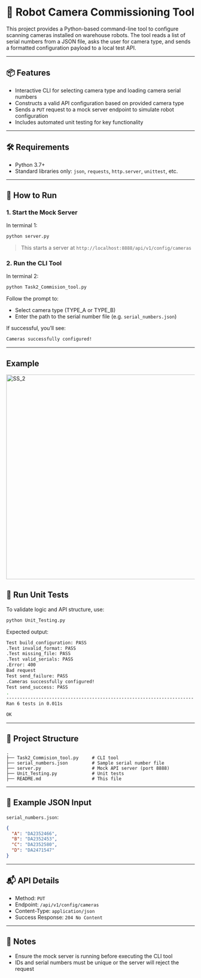 # 🤖 Robot Camera Commissioning Tool

This project provides a Python-based command-line tool to configure scanning cameras installed on warehouse robots.
The tool reads a list of serial numbers from a JSON file, asks the user for camera type, and sends a formatted configuration payload to a local test API.

---

## 📦 Features

- Interactive CLI for selecting camera type and loading camera serial numbers
- Constructs a valid API configuration based on provided camera type
- Sends a `PUT` request to a mock server endpoint to simulate robot configuration
- Includes automated unit testing for key functionality

---

## 🛠 Requirements

- Python 3.7+
- Standard libraries only: `json`, `requests`, `http.server`, `unittest`, etc.

---

## 🚀 How to Run

### 1. Start the Mock Server

In terminal 1:

```bash
python server.py
```

> This starts a server at `http://localhost:8888/api/v1/config/cameras`

### 2. Run the CLI Tool

In terminal 2:

```bash
python Task2_Commision_tool.py
```

Follow the prompt to:

- Select camera type (TYPE_A or TYPE_B)
- Enter the path to the serial number file (e.g. `serial_numbers.json`)

If successful, you’ll see:

```bash
Cameras successfully configured!
```

---

## Example
<img width="918" height="548" alt="SS_2" src="https://github.com/user-attachments/assets/d3dfd911-3616-49c0-99ab-a4f33bfa44ba" />


## 🧪 Run Unit Tests

To validate logic and API structure, use:

```bash
python Unit_Testing.py
```

Expected output:

```bash
Test build_configuration: PASS
.Test invalid_format: PASS
.Test missing_file: PASS
.Test valid_serials: PASS
.Error: 400
Bad request
Test send_failure: PASS
.Cameras successfully configured!
Test send_success: PASS
.
----------------------------------------------------------------------
Ran 6 tests in 0.011s

OK
```

---

## 📁 Project Structure

```text
.
├── Task2_Commision_tool.py     # CLI tool
├── serial_numbers.json         # Sample serial number file
├── server.py                   # Mock API server (port 8888)
├── Unit_Testing.py             # Unit tests
├── README.md                   # This file
```

---

## 📄 Example JSON Input

`serial_numbers.json`:

```json
{
  "A": "DA2352466",
  "B": "DA2352453",
  "C": "DA2352580",
  "D": "DA2471547"
}
```

---

## 📬 API Details

- Method: `PUT`
- Endpoint: `/api/v1/config/cameras`
- Content-Type: `application/json`
- Success Response: `204 No Content`

---

## 🧠 Notes

- Ensure the mock server is running before executing the CLI tool
- IDs and serial numbers must be unique or the server will reject the request
